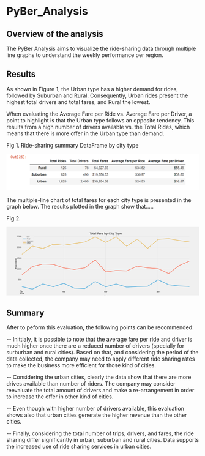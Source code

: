 # PyBer_Analysis

## Overview of the analysis

The PyBer Analysis aims to visualize the ride-sharing data through multiple line graphs to understand the weekly performance per region. 

## Results

As shown in Figure 1, the Urban type has a higher demand for rides, followed by Suburban and Rural. Consequently, Urban rides present the highest total drivers and total fares, and Rural the lowest. 

When evaluating the Average Fare per Ride vs. Average Fare per Driver, a point to highlight is that the Urban type follows an opposite tendency. This results from a high number of drivers available vs. the Total Rides, which means that there is more offer in the Urban type than demand.  

Fig 1. Ride-sharing summary DataFrame by city type


![](https://github.com/Marietas/PyBer_Analysis/blob/main/Analysis/Summary%20Data%20Frame.PNG)

The multiple-line chart of total fares for each city type is presented in the graph below. The results plotted in the graph show that.....





Fig 2. 

![](https://github.com/Marietas/PyBer_Analysis/blob/main/Analysis/Fig_%20Fare_Summary.png)



## Summary

After to peform this evaluation, the following points can be recommended:

-- Inittialy, it is possible to note that the average fare per ride and driver is much higher once there are a reduced number of drivers (specially for surburban and rural cities). Based on that, and considering the period of the data collected, the company may need to apply different ride sharing rates to make the business more efficient for those kind of cities.

-- Considering the urban cities, clearly the data show that there are more drives available than number of riders. The company may consider reevaluate the total amount of drivers and make a re-arrangement in order to increase the offer in other kind of cities.

-- Even though with higher number of drivers available, this evaluation shows also that urban cities generate the higher revenue than the other cities.

-- Finally, considering the total number of trips, drivers, and fares, the ride sharing differ significantly in urban, suburban and rural cities. Data supports the increased use of ride sharing services in urban cities.









